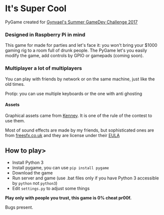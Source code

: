 # It's Super Cool
PyGame created for [Gynvael's Summer GameDev Challenge 2017](http://gynvael.coldwind.pl/?id=657)

### Designed in Raspberry Pi in mind
This game for made for parties and let's face it: you won't bring your $1000 gaming rig to a room full of
drunk people. The PyGame let's you easily modify the game, add controls by GPIO or gamepads (coming soon).

### Multiplayer a lot of multiplayers
You can play with friends by network or on the same machine, just like the old times. 

Protip: you can use multiple keyboards or the one with anti ghosting 

#### Assets
Graphical assets came from [Kenney](https://kenney.nl/). It is one of the rule of the contest to use them.

Most of sound effects are made by my friends, but sophisticated ones are from [freesfx.co.uk](http://www.freesfx.co.uk/)
and they are license under their [EULA](http://www.freesfx.co.uk/info/eula/)

## How to play>

- Install Python 3
- Install pygame, you can use `pip install pygame`
- Download the game
- Run server and game (use .bat files only if you have Python 3 accessible by `python` not `python3`)
- Edit `settings.py` to adjust some things

**Play only with people you trust, this game is 0% cheat pr00f.**

Bugs present.